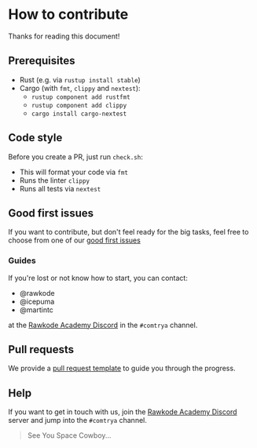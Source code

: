 # How to contribute

Thanks for reading this document!

## Prerequisites
- Rust (e.g. via `rustup install stable`)
- Cargo (with `fmt`, `clippy` and `nextest`):
  - `rustup component add rustfmt`
  - `rustup component add clippy`
  - `cargo install cargo-nextest`

## Code style
Before you create a PR, just run `check.sh`:
- This will format your code via `fmt`
- Runs the linter `clippy`
- Runs all tests via `nextest`

## Good first issues
If you want to contribute, but don't feel ready for the big tasks, feel free to choose from one of our [good first issues](https://github.com/comtrya/comtrya/issues?q=is%3Aissue+is%3Aopen+label%3AMeta%3A%3AGoodFirstIssue)

### Guides
If you're lost or not know how to start, you can contact:
- @rawkode
- @icepuma
- @martintc

at the [Rawkode Academy Discord](https://rawkode.chat/) in the `#comtrya` channel.

## Pull requests
We provide a [pull request template](https://github.com/comtrya/comtrya/blob/main/.github/pull_request_template.md) to guide you through the progress.

## Help
If you want to get in touch with us, join the [Rawkode Academy Discord](https://rawkode.chat/) server and jump into the `#comtrya` channel.

> See You Space Cowboy...
